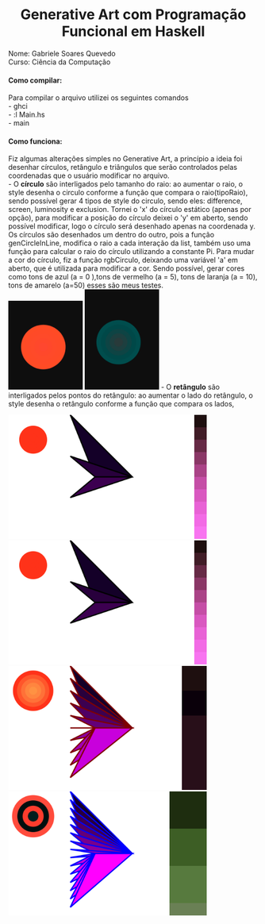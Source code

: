 <h1 align="center"> Generative Art com Programação Funcional em Haskell</h1>
Nome: Gabriele Soares Quevedo <br/>
Curso: Ciência da Computação <br/>

<h4> Como compilar: </h4>
Para compilar o arquivo utilizei os seguintes comandos <br/>
      - ghci <br/>
      - :l Main.hs <br/>
      - main <br/>
 
<h4>Como funciona: </h4>
Fiz algumas alterações simples no Generative Art, a princípio a ideia foi desenhar círculos, retângulo e triângulos que serão controlados pelas coordenadas que o usuário modificar no arquivo.</br>
- O <b>círculo</b> são interligados pelo tamanho do raio: ao aumentar o raio, o style desenha o circulo conforme a função que compara o raio(tipoRaio), sendo possível gerar 4 tipos de style do circulo, sendo eles: difference, screen, luminosity e exclusion. Tornei o 'x' do círculo estático (apenas por opção), para modificar a posição do círculo deixei o 'y' em aberto, sendo possível modificar, logo o círculo será desenhado apenas na coordenada y. Os círculos são desenhados um dentro do outro, pois a função genCircleInLine, modifica o raio a cada interação da list, também uso uma função para calcular o raio do círculo utilizando a constante Pi. Para mudar a cor do círculo, fiz a função rgbCirculo, deixando uma variável 'a' em aberto, que é utilizada para modificar a cor. Sendo possível, gerar cores como tons de azul (a = 0 ),tons de vermelho (a = 5), tons de laranja (a = 10), tons de amarelo (a=50) esses são meus testes.</br>
  <img src="/b1.png" width="150" heigth="150"/> <img src="/b2.png" width="150" heigth="150"/> 
- O <b>retângulo</b> são interligados pelos pontos do retângulo: ao aumentar o lado do retângulo, o style desenha o retângulo conforme a função que compara os lados, 

<img src="/t1.svg" width="400" heigth="500"/> <img src="/t1.svg" width="400" heigth="500"/><img src="/t2.svg" width="400" heigth="500"/><img src="/t3.svg" width="400" heigth="500"/>
 
